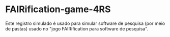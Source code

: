 # FAIRification-game-4RS
Este registro simulado é usado para simular software de pesquisa (por meio de pastas) usado no "jogo FAIRification para software de pesquisa".